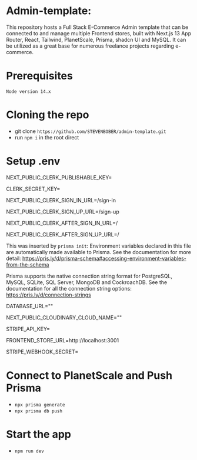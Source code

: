 # Admin-template:
This repository hosts a Full Stack E-Commerce Admin template that can be connected to and manage multiple Frontend stores, built with Next.js 13 App Router, React, Tailwind, PlanetScale, Prisma, shadcn UI and MySQL. It can be utilized as a great base for numerous freelance projects regarding e-commerce.

# Prerequisites
`Node version 14.x`

# Cloning the repo
- git clone `https://github.com/STEVENBOBER/admin-template.git`
- run `npm i` in the root direct

# Setup .env
NEXT_PUBLIC_CLERK_PUBLISHABLE_KEY=

CLERK_SECRET_KEY=

NEXT_PUBLIC_CLERK_SIGN_IN_URL=/sign-in

NEXT_PUBLIC_CLERK_SIGN_UP_URL=/sign-up

NEXT_PUBLIC_CLERK_AFTER_SIGN_IN_URL=/

NEXT_PUBLIC_CLERK_AFTER_SIGN_UP_URL=/

This was inserted by `prisma init`:
Environment variables declared in this file are automatically made available to Prisma.
See the documentation for more detail: https://pris.ly/d/prisma-schema#accessing-environment-variables-from-the-schema

Prisma supports the native connection string format for PostgreSQL, MySQL, SQLite, SQL Server, MongoDB and CockroachDB.
See the documentation for all the connection string options: https://pris.ly/d/connection-strings

DATABASE_URL=""

NEXT_PUBLIC_CLOUDINARY_CLOUD_NAME=""

STRIPE_API_KEY=

FRONTEND_STORE_URL=http://localhost:3001

STRIPE_WEBHOOK_SECRET=

# Connect to PlanetScale and Push Prisma
- `npx prisma generate`
- `npx prisma db push`

# Start the app
- `npm run dev`
